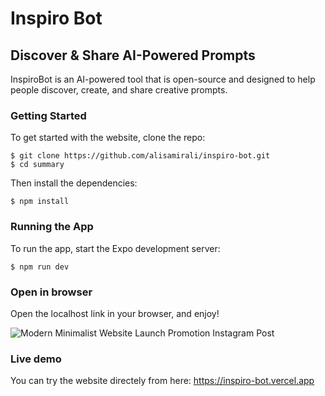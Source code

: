 # Inspiro Bot

## Discover & Share AI-Powered Prompts

InspiroBot is an AI-powered tool that is open-source and designed to help people discover, create, and share creative prompts.


### Getting Started

To get started with the website, clone the repo:

```
$ git clone https://github.com/alisamirali/inspiro-bot.git
$ cd summary
```

Then install the dependencies:

```
$ npm install
```

### Running the App

To run the app, start the Expo development server:

```
$ npm run dev
```

### Open in browser

Open the localhost link in your browser, and enjoy!


![Modern Minimalist Website Launch Promotion Instagram Post](https://github.com/alisamirali/inspiro-bot/assets/62913154/655e4f56-6d37-43df-8abf-fe7c3b14e415)

### Live demo

You can try the website directely from here: https://inspiro-bot.vercel.app

